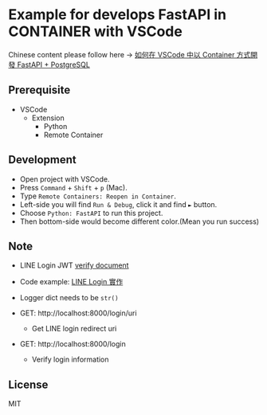 # Example for develops FastAPI in CONTAINER with VSCode

Chinese content please follow here -> [如何在 VSCode 中以 Container 方式開發 FastAPI + PostgreSQL](https://nijialin.com/2021/05/29/fastapi-dev-in-container-vscode/)

## Prerequisite

- VSCode
  - Extension
    - Python
    - Remote Container

## Development

- Open project with VSCode.
- Press `Command` + `Shift` + `p` (Mac).
- Type `Remote Containers: Reopen in Container`.
- Left-side you will find `Run & Debug`, click it and find `►` button.
- Choose `Python: FastAPI` to run this project.
- Then bottom-side would become different color.(Mean you run success)

## Note

- LINE Login JWT [verify document](https://developers.line.biz/zh-hant/docs/line-login/integrate-line-login/#verify-id-token)
- Code example: [LINE Login 實作](https://nijialin.com/2019/10/05/Day21-LINE-Login-%E5%AF%A6%E4%BD%9C/)
- Logger dict needs to be `str()`

- GET: http://localhost:8000/login/uri
  - Get LINE login redirect uri
- GET: http://localhost:8000/login
  - Verify login information
## License

MIT
